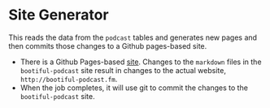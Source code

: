# Site Generator 

This reads the data from the `podcast` tables and generates new pages and then commits those changes to a Github pages-based site.

*   There is a Github Pages-based [site](https://github.com/bootiful-podcast/bootiful-podcast.github.io). 
    Changes to the `markdown` files in the `bootiful-podcast` site result in changes to the 
    actual website, `http://bootiful-podcast.fm`.
*   When the job completes, it will use git to commit the changes to the `bootiful-podcast` site. 